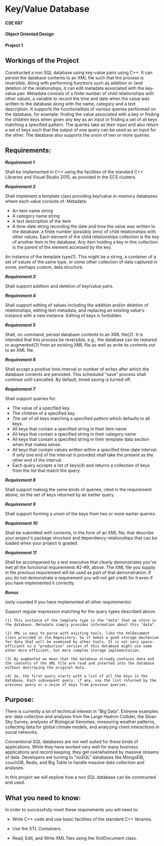 # Key/Value Database

#### CSE 687 
#### Object Oriented Design 
#### Project 1

## Workings of the Project

Constructed a non SQL database using key-value pairs using C++. 
It can persist the database contents to an XML file such that the process is reversible. 
Along with performing functions such as addition or /and deletion of the relationships, it can edit metadata associated with the key-value pair. 
Metadata consists of a finite number of child relationships with other values, a variable to record the time and date when the value was written 
to the database along with the name, category and a text description. 
It supports the functionalities of various queries performed on the database, 
for example: finding the value associated with a key or finding the children keys when given any key as an input or finding a set of all keys matching a specified pattern. 
The queries take as their input and also return a set of keys such that the output of one query can be used as an input for the other. 
The database also supports the union of two or more queries.

## Requirements:

***Requirement 1***

Shall be implemented in C++ using the facilities of the standard C++ Libraries and Visual Studio 2015, as provided in the ECS clusters.

***Requirement 2***

Shall implement a template class providing key/value in-memory databases where each value consists of:
Metadata:
* An item name string
* A category name string
* A text description of the item
* A time-date string recording the date and time the value was written to the database.
  a finite number (possibly zero) of child relationships with other values. Each element of the child relationships collection   is the key of another item in the database. Any item holding a key in this collection is the parent of the element accessed   by the key.

An instance of the template type(1). This might be a string, a container of a set of values of the same type, or some other collection of data captured in some, perhaps custom, data structure.

***Requirement 3***

Shall support addition and deletion of key/value pairs.

***Requirement 4***

Shall support editing of values including the addition and/or deletion of relationships, editing text metadata, and replacing an existing value's instance with a new instance. Editing of keys is forbidden.

***Requirement 5***

Shall, on command, persist database contents to an XML file(2). It is intended that this process be reversible, e.g., the database can be restored or augmented(3) from an existing XML file as well as write its contents out to an XML file.

***Requirement 6***

Shall accept a positive time interval or number of writes after which the database contents are persisted. This scheduled "save" process shall continue until cancelled. By default, timed saving is turned off.

***Requirement 7***

Shall support queries for:
* The value of a specified key.
* The children of a specified key.
* The set of all keys matching a specified pattern which defaults to all keys.
* All keys that contain a specified string in their item name
* All keys that contain a specified string in their category name
* All keys that contain a specified string in their template data section when that makes sense.
* All keys that contain values written within a specified time-date interval. If only one end of the interval is provided       shall take the present as the other end of the interval.
* Each query accepts a list of keys(4) and returns a collection of keys from the list that match the query.

***Requirement 8***

Shall support making the same kinds of queries, cited in the requirement above, on the set of keys returned by an earlier query.

***Requirement 9***

Shall support forming a union of the keys from two or more earlier queries.

***Requirement 10***

Shall be submitted with contents, in the form of an XML file, that describe your project's package structure and dependency relationships that can be loaded when your project is graded.

***Requirement 11***

Shall be accompanied by a test executive that clearly demonstrates you've met all the functional requirements #2-#9, above. The XML file you supply in the previous requirement will be used as part of that demonstration. If you do not demonstrate a requirement you will not get credit for it even if you have implemented it correctly.

***Bonus***

(only counted if you have implemented all other requirements):

Support regular expression matching for the query types described above.

```
(1) This instance of the template type is the "data" that we store in the database. Metadata simply provides information about this "data".

(2) XML is easy to parse with existing tools, like the XmlDocument class provided in the Repository. So it makes a good storage mechanism for data that will be examined by other tools. It is not very space-efficient so a "production" version of this database might use some other more efficient, but more complex storage implementation.

(3) By augmented we mean that the database already contains data and the contents of the XML file are read and inserted into the database without destroying the original data.

(4) So, the first query starts with a list of all the keys in the database. Each subsequent query, if any, use the list returned by the previous query or a union of keys from previous queries.
```

## Purpose:
There is currently a lot of technical interest in "Big Data". Extreme examples are: data collection and analyses from the Large Hadron Collider, the Sloan Sky Survey, analyses of Biological Genomes, measuring weather patterns, collecting data for global climate models, and analyzing client interactions in social networks.

Conventional SQL databases are not well suited for these kinds of applications. While they have worked very well for many business applications and record keeping, they get overwhelmed by massive streams of data. Developers are turning to "noSQL" databases like MongoDB, couchDB, Redis, and Big Table to handle massive data collection and analyses.

In this project we will explore how a non SQL database can be constructed and used.

## What you need to know:
In order to successfully meet these requirements you will need to:

* Write C++ code and use basic facilities of the standard C++ libraries.

* Use the STL Containers.

* Read, Edit, and Write XML files using the XmlDocument class.
